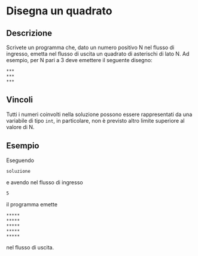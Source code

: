Disegna un quadrato
===================

Descrizione
-----------

Scrivete un programma che, dato un numero positivo N nel flusso di ingresso,
emetta nel flusso di uscita un quadrato di asterischi di lato N. Ad esempio, per
N pari a 3 deve emettere il seguente disegno:

	***
	***
	***


Vincoli
-------

Tutti i numeri coinvolti nella soluzione possono essere rappresentati da una
variabile di tipo `int`, in particolare, non è previsto altro limite superiore
al valore di N.


Esempio
-------

Eseguendo

	soluzione

e avendo nel flusso di ingresso

	5

il programma emette

	*****
	*****
	*****
	*****
	*****

 nel flusso di uscita.
